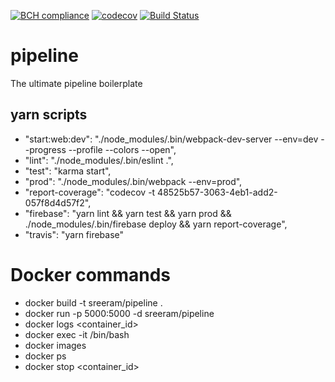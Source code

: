[![BCH compliance](https://bettercodehub.com/edge/badge/sreerampr/pipeline?branch=master)](https://bettercodehub.com/)
[![codecov](https://codecov.io/gh/sreerampr/pipeline/branch/master/graph/badge.svg)](https://codecov.io/gh/sreerampr/pipeline)
[![Build Status](https://travis-ci.org/sreerampr/pipeline.svg?branch=develop)](https://travis-ci.org/sreerampr/pipeline)

# pipeline
The ultimate pipeline boilerplate

## yarn scripts
*    "start:web:dev": "./node_modules/.bin/webpack-dev-server --env=dev --progress --profile --colors --open",
*    "lint": "./node_modules/.bin/eslint .",
*    "test": "karma start",
*    "prod": "./node_modules/.bin/webpack --env=prod",
*    "report-coverage": "codecov -t 48525b57-3063-4eb1-add2-057f8d4d57f2",
*    "firebase": "yarn lint && yarn test && yarn prod && ./node_modules/.bin/firebase deploy && yarn report-coverage",
*    "travis": "yarn firebase"

# Docker commands
* docker build -t sreeram/pipeline .
* docker run -p 5000:5000 -d sreeram/pipeline
* docker logs <container_id>
* docker exec -it <container id> /bin/bash
* docker images
* docker ps
* docker stop <container_id>
